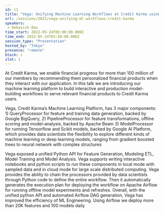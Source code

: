 ```yaml
---
id: c1
title: "Vega: Unifying Machine Learning Workflows at Credit Karma using Apache Airflow"
url: /sessions/2022/vega-unifying-ml-workflows-credit-karma
speakers:
 - Debasish Das
time_start: 2022-05-24T03:00:00.000Z
time_end: 2022-05-24T03:40:00.000Z
session_type: "Presentation"
hosted_by: "Tokyo"
presence: "remote"
block: c
slot: 1
---
```


At Credit Karma, we enable financial progress for more than 100 million of our members by recommending them personalized financial products when they interact with our application. In this talk we are introducing our machine learning platform to build interactive and production model-building workflows to serve relevant financial products to Credit Karma users.
 
 
 
 Vega, Credit Karma’s Machine Learning Platform, has 3 major components: 1) QueryProcessor for feature and training data generation, backed by Google BigQuery, 2) PipelineProcessor for feature transformations, offline scoring and model-analysis, backed by Apache Beam 3) ModelProcessor for running Tensorflow and Scikit models, backed by Google AI Platform, which provides data scientists the flexibility to explore different kinds of machine learning or deep learning models, ranging from gradient boosted trees to neural network with complex structures
 
 
 
 Vega exposed a unified Python API for Feature Generation, Modeling ETL, Model Training and Model Analysis. Vega supports writing interactive notebooks and python scripts to run these components in local mode with sampled data and in cloud mode for large scale distributed computing. Vega provides the ability to chain the processors provided by data scientists through Python code to define the entire workflow. Then it automatically generates the execution plan for deploying the workflow on Apache Airflow for running offline model experiments and refreshes. Overall, with the unified python API and automated Airflow DAG generation, Vega has improved the efficiency of ML Engineering. Using Airflow we deploy more than 20K features and 100 models daily